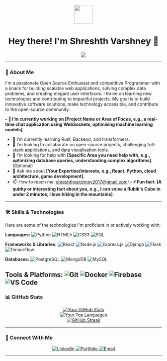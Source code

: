 <div align="center">
  <img src="https://media.giphy.com/media/RbDKzv5afFtFYVCZm5/giphy.gif" width="60"/>
  <h1>Hey there! I'm Shreshth Varshney 👋</h1>
</div>

<div align="center">
  <a href="https://hits.seeyou.design/plants.json?url=https%3A%2F%2Fgithub.com%2F[YOUR_GITHUB_USERNAME]&count_bg=%2379C83D&title_bg=%23555555&icon=&icon_color=%23E7E7E7&title=views&edge_flat=false">
    <img src="https://hits.seeyou.design/plants.json?url=https%3A%2F%2Fgithub.com%2F[YOUR_GITHUB_USERNAME]&count_bg=%2379C83D&title_bg=%23555555&icon=&icon_color=%23E7E7E7&title=views&edge_flat=false"/>
  </a>
</div>

---

### 🚀 About Me

I'm a passionate Open Source Enthusiast and competitive Programmer with a knack for building scalable web applications, solving complex data problems, and creating elegant user interfaces. I thrive on learning new technologies and contributing to impactful projects. My goal is to build innovative software solutions, make technology accessible, and contribute to the open-source community.

**- 🔭 I’m currently working on [Project Name or Area of Focus, e.g., a real-time chat application using WebSockets, optimising machine learning models]**.
- 🌱 I’m currently learning Rust, Backend, and transformers.
- 👯 I’m looking to collaborate on open-source projects, challenging full-stack applications, and data visualisation tools.
- 🤔 I’m looking for help with **[Specific Area you need help with, e.g., optimizing database queries, understanding complex algorithms]**. (Optional)
- 💬 Ask me about **[Your Expertise/Interests, e.g., React, Python, cloud architecture, game development]**.
- 📫 How to reach me: shreshthvarshney2017@gmail.com!
**- ⚡ Fun fact: [A quirky or interesting fact about you, e.g., I can solve a Rubik's Cube in under 2 minutes, I love hiking in the mountains]**.

---

### 🛠️ Skills & Technologies

Here are some of the technologies I'm proficient in or actively working with:

**Languages:**
![Python](https://img.shields.io/badge/Python-3776AB?style=for-the-badge&logo=python&logoColor=white)
![HTML5](https://img.shields.io/badge/HTML5-E34F26?style=for-the-badge&logo=html5&logoColor=white)
![CSS3](https://img.shields.io/badge/CSS3-1572B6?style=for-the-badge&logo=css3&logoColor=white)
![SQL](https://img.shields.io/badge/SQL-4479A1?style=for-the-badge&logo=postgresql&logoColor=white)

**Frameworks & Libraries:**
![React](https://img.shields.io/badge/React-61DAFB?style=for-the-badge&logo=react&logoColor=black)
![Node.js](https://img.shields.io/badge/Node.js-339933?style=for-the-badge&logo=node.js&logoColor=white)
![Express.js](https://img.shields.io/badge/Express.js-000000?style=for-the-badge&logo=express&logoColor=white)
![Django](https://img.shields.io/badge/Django-092E20?style=for-the-badge&logo=django&logoColor=white)
![Flask](https://img.shields.io/badge/Flask-000000?style=for-the-badge&logo=flask&logoColor=white)
![TensorFlow](https://img.shields.io/badge/TensorFlow-FF6F00?style=for-the-badge&logo=tensorflow&logoColor=white)

**Databases:**
![PostgreSQL](https://img.shields.io/badge/PostgreSQL-316192?style=for-the-badge&logo=postgresql&logoColor=white)
![MongoDB](https://img.shields.io/badge/MongoDB-47A248?style=for-the-badge&logo=mongodb&logoColor=white)
![MySQL](https://img.shields.io/badge/MySQL-4479A1?style=for-the-badge&logo=mysql&logoColor=white)

**Tools & Platforms:**
![Git](https://img.shields.io/badge/Git-F05032?style=for-the-badge&logo=git&logoColor=white)
![Docker](https://img.shields.io/badge/Docker-2496ED?style=for-the-badge&logo=docker&logoColor=white)
![Firebase](https://img.shields.io/badge/Firebase-FFCA28?style=for-the-badge&logo=firebase&logoColor=black)
![VS Code](https://img.shields.io/badge/VS%20Code-007ACC?style=for-the-badge&logo=visual-studio-code&logoColor=white)
---

### 📊 GitHub Stats

<div align="center">
  <a href="https://github.com/anuraghazra/github-readme-stats">
    <img src="https://github-readme-stats.vercel.app/api?username=SVSIV-GAMINGMOOD&show_icons=true&theme=dark&include_all_commits=true&count_private=true" alt="Your GitHub Stats" />
  </a>
  <br/>
  <a href="https://github.com/anuraghazra/github-readme-stats">
    <img src="https://github-readme-stats.vercel.app/api/top-langs/?username=SVSIV-GAMINGMOOD&layout=compact&theme=dark" alt="Your Top Languages" />
  </a>
  <br/>
  <a href="https://github.com/DenverCoder1/github-readme-streak-stats">
    <img src="https://github-readme-streak-stats.vercel.app/?user=SVSIV-GAMINGMOOD&theme=dark" alt="GitHub Streak" />
  </a>
</div>

---

### 🤝 Connect With Me

<p align="center">
  <a href="www.linkedin.com/in/shreshth-varshney-52b835174" target="_blank">
    <img src="https://img.shields.io/badge/LinkedIn-0077B5?style=for-the-badge&logo=linkedin&logoColor=white" alt="LinkedIn">
  </a>
  <a href="https://your-portfolio-website.com" target="_blank">
    <img src="https://img.shields.io/badge/Portfolio-FF5722?style=for-the-badge&logo=google-chrome&logoColor=white" alt="Portfolio">
  </a>
  <a href="mailto:shreshthvarshney2017@gmail.com">
    <img src="https://img.shields.io/badge/Email-D14836?style=for-the-badge&logo=gmail&logoColor=white" alt="Email">
  </a>
</p>

---
